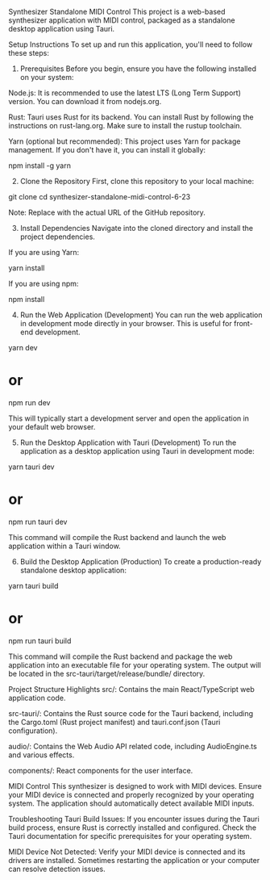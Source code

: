 Synthesizer Standalone MIDI Control
This project is a web-based synthesizer application with MIDI control, packaged as a standalone desktop application using Tauri.

Setup Instructions
To set up and run this application, you'll need to follow these steps:

1. Prerequisites
Before you begin, ensure you have the following installed on your system:

Node.js: It is recommended to use the latest LTS (Long Term Support) version. You can download it from nodejs.org.

Rust: Tauri uses Rust for its backend. You can install Rust by following the instructions on rust-lang.org. Make sure to install the rustup toolchain.

Yarn (optional but recommended): This project uses Yarn for package management. If you don't have it, you can install it globally:

npm install -g yarn

2. Clone the Repository
First, clone this repository to your local machine:

git clone <repository-url>
cd synthesizer-standalone-midi-control-6-23

Note: Replace <repository-url> with the actual URL of the GitHub repository.

3. Install Dependencies
Navigate into the cloned directory and install the project dependencies.

If you are using Yarn:

yarn install

If you are using npm:

npm install

4. Run the Web Application (Development)
You can run the web application in development mode directly in your browser. This is useful for front-end development.

yarn dev
# or
npm run dev

This will typically start a development server and open the application in your default web browser.

5. Run the Desktop Application with Tauri (Development)
To run the application as a desktop application using Tauri in development mode:

yarn tauri dev
# or
npm run tauri dev

This command will compile the Rust backend and launch the web application within a Tauri window.

6. Build the Desktop Application (Production)
To create a production-ready standalone desktop application:

yarn tauri build
# or
npm run tauri build

This command will compile the Rust backend and package the web application into an executable file for your operating system. The output will be located in the src-tauri/target/release/bundle/ directory.

Project Structure Highlights
src/: Contains the main React/TypeScript web application code.

src-tauri/: Contains the Rust source code for the Tauri backend, including the Cargo.toml (Rust project manifest) and tauri.conf.json (Tauri configuration).

audio/: Contains the Web Audio API related code, including AudioEngine.ts and various effects.

components/: React components for the user interface.

MIDI Control
This synthesizer is designed to work with MIDI devices. Ensure your MIDI device is connected and properly recognized by your operating system. The application should automatically detect available MIDI inputs.

Troubleshooting
Tauri Build Issues: If you encounter issues during the Tauri build process, ensure Rust is correctly installed and configured. Check the Tauri documentation for specific prerequisites for your operating system.

MIDI Device Not Detected: Verify your MIDI device is connected and its drivers are installed. Sometimes restarting the application or your computer can resolve detection issues.
